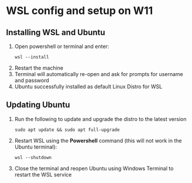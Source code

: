 # WSL config and setup on W11

## Installing WSL and Ubuntu

1. Open powershell or terminal and enter:
   ```
   wsl --install
   ```
3. Restart the machine
4. Terminal will automatically re-open and ask for prompts for username and password
5. Ubuntu successfully installed as default Linux Distro for WSL

## Updating Ubuntu

1. Run the following to update and upgrade the distro to the latest version
    ```
   sudo apt update && sudo apt full-upgrade
    ```
2. Restart WSL using the **Powershell** command (this will not work in the Ubuntu terminal):
   ```
   wsl --shutdown
   ```
3. Close the terminal and reopen Ubuntu using Windows Terminal to restart the WSL service
